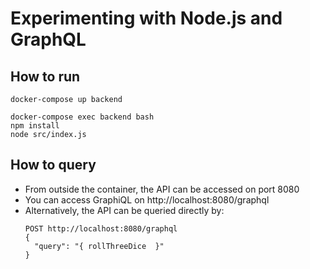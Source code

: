 # Experimenting with Node.js and GraphQL

## How to run

```shell
docker-compose up backend
```

```shell
docker-compose exec backend bash
npm install
node src/index.js
```


## How to query

- From outside the container, the API can be accessed on port 8080
- You can access GraphiQL on http://localhost:8080/graphql
- Alternatively, the API can be queried directly by:
  ```
  POST http://localhost:8080/graphql
  {
    "query": "{ rollThreeDice  }"
  }
  ```
